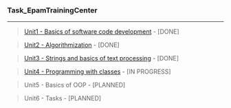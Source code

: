 ### Task_EpamTrainingCenter
***
> [Unit1 - Basics of software code development](https://github.com/alekseykravtchuk/Task_EpamTrainingCenter/blob/master/src/by/krava/etc/unit1) - [DONE]

> [Unit2 - Algorithmization](https://github.com/alekseykravtchuk/Task_EpamTrainingCenter/tree/master/src/by/krava/etc/unit2) - [DONE]

> [Unit3 - Strings and basics of text processing](https://github.com/alekseykravtchuk/Task_EpamTrainingCenter/tree/master/src/by/krava/etc/unit3) - [DONE]

> [Unit4 - Programming with classes](https://github.com/alekseykravtchuk/Task_EpamTrainingCenter/tree/master/src/by/krava/etc/unit4) - [IN PROGRESS]

> Unit5 - Basics of OOP - [PLANNED]

> Unit6 - Tasks - [PLANNED]

